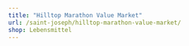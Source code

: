 ```yaml
---
title: "Hilltop Marathon Value Market"
url: /saint-joseph/hilltop-marathon-value-market/
shop: Lebensmittel
---
```

